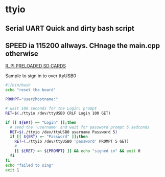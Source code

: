 # ttyio


## Serial UART Quick and dirty bash script
## SPEED ia 115200 allways. CHnage the main.cpp otherwise

[R_PI PRELOADED SD CARDS](https://redypis.org/) 


Sample to sign in to over ttyUSB0


```bash
#!/bin/bash
echo "reset the board"

PROMPT="user@hostname:"

# wait 100 seconds for the Login: prompt
RET=$(./ttyio /dev/ttyUSB0 CRLF Login 100 GET) 

if [[ ${ERT} =~ "Login" ]];then
  # send the 'username' and wait for password prompt 5 sedconds
  RET=$(./ttyio /dev/ttyUSB0 username Password 5)
  if [[ ${ERT} =~ "Password" ]];then
    RET=(./ttyio /dev/ttyUSB0 'password' PROMPT 5 GET)
    #   
    [[ ${RET} =~ ${PROMPT} ]] && echo "signed in" && exit 0
  fi
fi
echo "failed to sing"
exit 1
```






```


